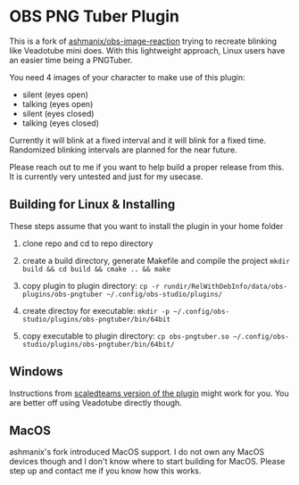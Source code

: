 # OBS PNG Tuber Plugin

This is a fork of [ashmanix/obs-image-reaction](https://github.com/ashmanix/obs-image-reaction) trying to recreate blinking like Veadotube mini does.
With this lightweight approach, Linux users have an easier time being a PNGTuber.

You need 4 images of your character to make use of this plugin:

- silent (eyes open)
- talking (eyes open)
- silent (eyes closed)
- talking (eyes closed)

Currently it will blink at a fixed interval and it will blink for a fixed time.
Randomized blinking intervals are planned for the near future.

Please reach out to me if you want to help build a proper release from this.
It is currently very untested and just for my usecase.

## Building for Linux & Installing

These steps assume that you want to install the plugin in your home folder

1. clone repo and cd to repo directory

2. create a build directory, generate Makefile and compile the project
`mkdir build && cd build && cmake .. && make`

3. copy plugin to plugin directory:
`cp -r rundir/RelWithDebInfo/data/obs-plugins/obs-pngtuber ~/.config/obs-studio/plugins/`

4. create directoy for executable:
`mkdir -p ~/.config/obs-studio/plugins/obs-pngtuber/bin/64bit`

5. copy executable to plugin directory:
`cp obs-pngtuber.so ~/.config/obs-studio/plugins/obs-pngtuber/bin/64bit/`

## Windows

Instructions from [scaledteams version of the plugin](https://github.com/scaledteam/obs-image-reaction) might work for you.
You are better off using Veadotube directly though.

## MacOS

ashmanix's fork introduced MacOS support.
I do not own any MacOS devices though and I don't know where to start building for MacOS.
Please step up and contact me if you know how this works.
